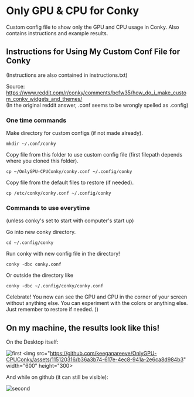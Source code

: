 # Only GPU & CPU for Conky
Custom config file to show only the GPU and CPU usage in Conky. Also contains instructions and example results.

## Instructions for Using My Custom Conf File for Conky
(Instructions are also contained in instructions.txt)  
  
Source:  
https://www.reddit.com/r/conky/comments/bcfw35/how_do_i_make_custom_conky_widgets_and_themes/  
(In the original reddit answer, .conf seems to be wrongly spelled as .config)  
  
  
  
### One time commands  

Make directory for custom configs (if not made already).  
```
mkdir ~/.conf/conky
```
Copy file from this folder to use custom config file 
(first filepath depends where you cloned this folder).  
```
cp ~/OnlyGPU-CPUConky/conky.conf ~/.config/conky
```
Copy file from the default files to restore (if needed).  

```
cp /etc/conky/conky.conf ~/.config/conky
```

### Commands to use everytime  
(unless conky's set to start with computer's start up)  

Go into new conky directory.  
```
cd ~/.config/conky
```
Run conky with new config file in the directory!  
```
conky -dbc conky.conf
```
Or outside the directory like
```
conky -dbc ~/.config/conky/conky.conf
```
Celebrate! You now can see the GPU and CPU in the corner of your screen without anything else.
You can experiment with the colors or anything else. Just remember to restore if needed. ))

## On my machine, the results look like this!  
On the Desktop itself:  

![first](https://github.com/keeganareeve/OnlyGPU-CPUConky/assets/115120316/b36a3b74-617e-4ec8-941a-2e6ca8d984b3)
<img src="https://github.com/keeganareeve/OnlyGPU-CPUConky/assets/115120316/b36a3b74-617e-4ec8-941a-2e6ca8d984b3" width="600" height="300>

And while on github (it can still be visible):  

![second](https://github.com/keeganareeve/OnlyGPU-CPUConky/assets/115120316/540b79f0-c432-482d-8b43-ff80e515fc93)


